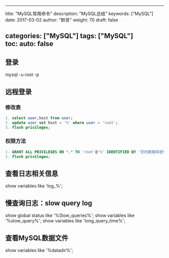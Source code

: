 
---  
title: "MySQL常用命令"
description: "MySQL总结"
keywords: ["MySQL"]
date: 2017-03-02
author: "默哥"
weight: 70
draft: false

categories: ["MySQL"]
tags: ["MySQL"]  
toc: 
    auto: false
---

## 登录
mysql -u root -p

## 远程登录
### 修改表
```sql
1. select user,host from user;
2. update user set host = '%' where user = 'root';
3. flush privileges;
```

### 权限方法
```sql
1. GRANT ALL PRIVILEGES ON *.* TO 'root'@'%' IDENTIFIED BY '您的数据库密码' WITH GRANT OPTION;
2. flush privileges;
```

## 查看日志相关信息
show variables like 'log_%';

## 慢查询日志：slow query log
show global status like '%Slow_queries%';
show variables like '%slow_query%';
show variables like 'long_query_time%';

## 查看MySQL数据文件
show variables like '%datadir%';